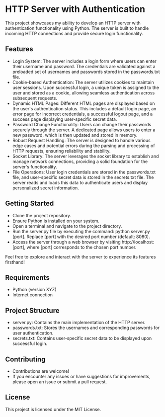# HTTP Server with Authentication

This project showcases my ability to develop an HTTP server with authentication functionality using Python. The server is built to handle incoming HTTP connections and provide secure login functionality.

## Features

- Login System: The server includes a login form where users can enter their username and password. The credentials are validated against a preloaded set of usernames and passwords stored in the passwords.txt file.
- Cookie-based Authentication: The server utilizes cookies to maintain user sessions. Upon successful login, a unique token is assigned to the user and stored as a cookie, allowing seamless authentication across subsequent requests.
- Dynamic HTML Pages: Different HTML pages are displayed based on the user's authentication status. This includes a default login page, an error page for incorrect credentials, a successful logout page, and a success page displaying user-specific secret data.
- Password Change Functionality: Users can change their passwords securely through the server. A dedicated page allows users to enter a new password, which is then updated and stored in memory.
- Robust Request Handling: The server is designed to handle various edge cases and potential errors during the parsing and processing of HTTP requests, ensuring reliability and stability.
- Socket Library: The server leverages the socket library to establish and manage network connections, providing a solid foundation for the server's functionality.
- File Operations: User login credentials are stored in the passwords.txt file, and user-specific secret data is stored in the secrets.txt file. The server reads and loads this data to authenticate users and display personalized secret information.

## Getting Started

- Clone the project repository.
- Ensure Python is installed on your system.
- Open a terminal and navigate to the project directory.
- Run the server.py file by executing the command: python server.py [port]. Replace [port] with the desired port number (default: 8080).
- Access the server through a web browser by visiting http://localhost:[port], where [port] corresponds to the chosen port number.

Feel free to explore and interact with the server to experience its features firsthand!

## Requirements

- Python (version XYZ)
- Internet connection

## Project Structure

- server.py: Contains the main implementation of the HTTP server.
- passwords.txt: Stores the usernames and corresponding passwords for user authentication.
- secrets.txt: Contains user-specific secret data to be displayed upon successful login.

## Contributing

- Contributions are welcome!
- If you encounter any issues or have suggestions for improvements, please open an issue or submit a pull request.

## License

This project is licensed under the MIT License.
